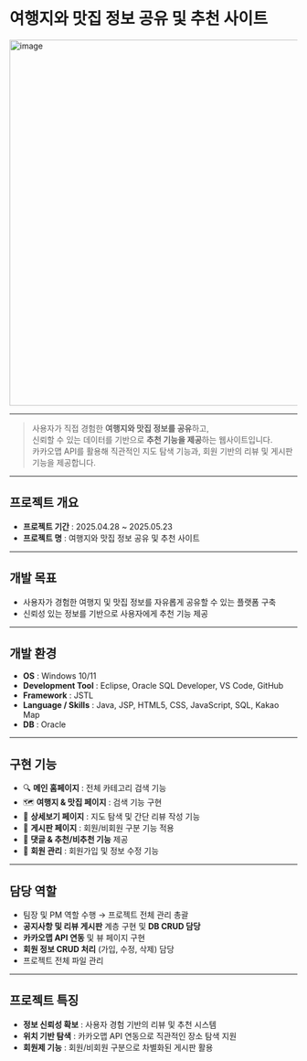 # 여행지와 맛집 정보 공유 및 추천 사이트

<img width="872" height="640" alt="image" src="https://github.com/user-attachments/assets/83a8c56d-76b1-4d27-8f06-0faf6ebd64e7" />

---

> 사용자가 직접 경험한 **여행지와 맛집 정보를 공유**하고,  
> 신뢰할 수 있는 데이터를 기반으로 **추천 기능을 제공**하는 웹사이트입니다.  
> 카카오맵 API를 활용해 직관적인 지도 탐색 기능과, 회원 기반의 리뷰 및 게시판 기능을 제공합니다.

---

## 프로젝트 개요
- **프로젝트 기간** : 2025.04.28 ~ 2025.05.23  
- **프로젝트 명** : 여행지와 맛집 정보 공유 및 추천 사이트  

---

## 개발 목표
- 사용자가 경험한 여행지 및 맛집 정보를 자유롭게 공유할 수 있는 플랫폼 구축  
- 신뢰성 있는 정보를 기반으로 사용자에게 추천 기능 제공  

---

## 개발 환경
- **OS** : Windows 10/11  
- **Development Tool** : Eclipse, Oracle SQL Developer, VS Code, GitHub  
- **Framework** : JSTL  
- **Language / Skills** : Java, JSP, HTML5, CSS, JavaScript, SQL, Kakao Map  
- **DB** : Oracle  

---

## 구현 기능
- 🔍 **메인 홈페이지** : 전체 카테고리 검색 기능  
- 🗺 **여행지 & 맛집 페이지** : 검색 기능 구현  
- 📌 **상세보기 페이지** : 지도 탐색 및 간단 리뷰 작성 기능  
- 📝 **게시판 페이지** : 회원/비회원 구분 기능 적용  
- 💬 **댓글 & 추천/비추천 기능** 제공  
- 👤 **회원 관리** : 회원가입 및 정보 수정 기능  

---

## 담당 역할
- 팀장 및 PM 역할 수행 → 프로젝트 전체 관리 총괄  
- **공지사항 및 리뷰 게시판** 계층 구현 및 **DB CRUD 담당**  
- **카카오맵 API 연동** 및 뷰 페이지 구현  
- **회원 정보 CRUD 처리** (가입, 수정, 삭제) 담당  
- 프로젝트 전체 파일 관리  

---

## 프로젝트 특징
- **정보 신뢰성 확보** : 사용자 경험 기반의 리뷰 및 추천 시스템  
- **위치 기반 탐색** : 카카오맵 API 연동으로 직관적인 장소 탐색 지원  
- **회원제 기능** : 회원/비회원 구분으로 차별화된 게시판 활용  
